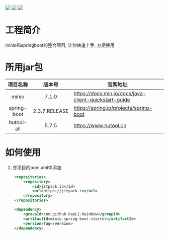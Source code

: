 [![](https://jitpack.io/v/HaoLi-Rainbow/minio-spring-boot-starter.svg)](https://jitpack.io/#HaoLi-Rainbow/minio-spring-boot-starter) [![](https://img.shields.io/badge/spring--boot-2.3.7.RELEASE-brightgreen)](https://img.shields.io/badge/spring--boot-2.3.7.RELEASE-brightgreen) ![](https://img.shields.io/badge/minio-7.1.0-brightgreen)



# 工程简介

minio和springboot的整合项目, 让你快速上手, 方便使用



# 所用jar包

|  项目名称   |    版本号     | 官网地址                                              |
| :---------: | :-----------: | ----------------------------------------------------- |
|    minio    |     7.1.0     | https://docs.min.io/docs/java-client-quickstart-guide |
| spring-boot | 2.3.7.RELEASE | https://spring.io/projects/spring-boot                |
| hutool-all  |     5.7.5     | https://www.hutool.cn                                 |



# 如何使用

1. 在项目的pom.xml中添加

```xml
    <repositories>
        <repository>
            <id>jitpack.io</id>
            <url>https://jitpack.io</url>
        </repository>
    </repositories>
```



```xml
    <dependency>
        <groupId>com.github.HaoLi-Rainbow</groupId>
        <artifactId>minio-spring-boot-starter</artifactId>
        <version>Tag</version>
    </dependency>
```

